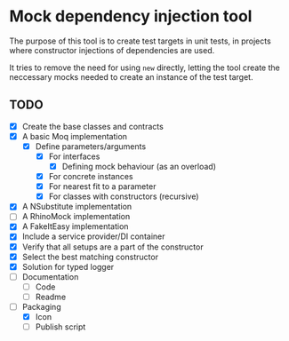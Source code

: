 Mock dependency injection tool
===

The purpose of this tool is to create test targets in unit tests, 
in projects where constructor injections of dependencies are used.

It tries to remove the need for using `new` directly, letting the
tool create the neccessary mocks needed to create an instance of the test target.


## TODO
- [x] Create the base classes and contracts
- [x] A basic Moq implementation
  - [x] Define parameters/arguments
    - [x] For interfaces
      - [x] Defining mock behaviour (as an overload) 
    - [x] For concrete instances
    - [x] For nearest fit to a parameter
    - [x] For classes with constructors (recursive)
- [x] A NSubstitute implementation
- [ ] A RhinoMock implementation
- [x] A FakeItEasy implementation
- [x] Include a service provider/DI container
- [x] Verify that all setups are a part of the constructor
- [x] Select the best matching constructor
- [x] Solution for typed logger
- [ ] Documentation
  - [ ] Code
  - [ ] Readme
- [ ] Packaging
  - [x] Icon
  - [ ] Publish script